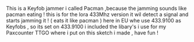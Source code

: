 This is a Keyfob jammer i called Pacman ,because the jamming sounds like pacman eating !
this is for the lora 433Mhz version it wil detect a signal and starts jamming it ! ( eats it like pacman )
here in EU whe use 433.9100 as Keyfobs , so its set on 433.9100
i included the libary's i use for my Paxcounter TTGO where i put on this sketch i made ,
have fun !
